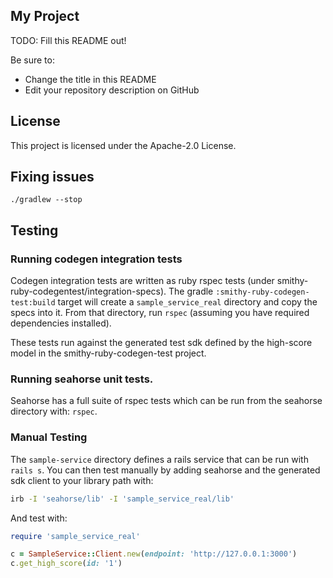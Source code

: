 ## My Project

TODO: Fill this README out!

Be sure to:

* Change the title in this README
* Edit your repository description on GitHub

## License

This project is licensed under the Apache-2.0 License.

## Fixing issues
```
./gradlew --stop
```

## Testing

### Running codegen integration tests
Codegen integration tests are written as ruby rspec tests (under smithy-ruby-codegentest/integration-specs).  The gradle `:smithy-ruby-codegen-test:build` target will create a `sample_service_real` directory and copy the specs into it.  From that directory, run `rspec` (assuming you have required dependencies installed).

These tests run against the generated test sdk defined by the high-score model in the smithy-ruby-codegen-test project.

### Running seahorse unit tests.
Seahorse has a full suite of rspec tests which can be run from the seahorse directory with: `rspec`.

### Manual Testing
The `sample-service` directory defines a rails service that can be run with `rails s`.  You can then test manually by adding seahorse and the generated sdk client to your library path with:
```sh
irb -I 'seahorse/lib' -I 'sample_service_real/lib'
```

And test with:
```Ruby
require 'sample_service_real'

c = SampleService::Client.new(endpoint: 'http://127.0.0.1:3000')
c.get_high_score(id: '1')
```
